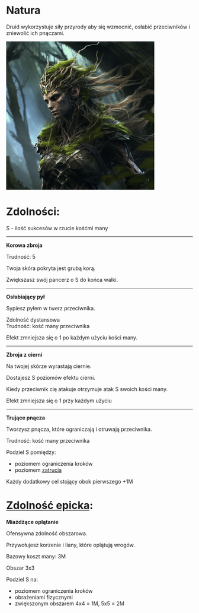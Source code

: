 # Natura

Druid wykorzystuje siły przyrody aby się wzmocnić, osłabić przeciwników i zniewolić ich pnączami.

<img src="imgs/natura.png" width="400">

# Zdolności:

S - ilość sukcesów w rzucie kośćmi many

___

**Korowa zbroja**

Trudność: 5

Twoja skóra pokryta jest grubą korą.

Zwiększasz swój pancerz o S do końca walki.

___

**Osłabiający pył**

Sypiesz pyłem w twerz przeciwnika. 

Zdolność dystansowa\
Trudność: kość many przeciwnika

Efekt zmniejsza się o 1 po każdym użyciu kości many.
___

**Zbroja z cierni**

Na twojej skórze wyrastają ciernie.

Dostajesz S poziomów efektu cierni.

Kiedy przeciwnik cię atakuje otrzymuje atak S swoich kości many.

Efekt zmniejsza się o 1 przy każdym użyciu
___

**Trujące pnącza**

Tworzysz pnącza, które ograniczają i otruwają przeciwnika.

Trudność: kość many przeciwnika

Podziel S pomiędzy:
* poziomem ograniczenia kroków
* poziomem [zatrucia](/docs/efekty/zatrucie.md)

Każdy dodatkowy cel stojący obok pierwszego +1M

# [Zdolność epicka](/docs/zdolnosc-epicka.md):

**Miażdżące oplątanie**

Ofensywna zdolność obszarowa.

Przywołujesz korzenie i liany, które oplątują wrogów.

Bazowy koszt many: 3M

Obszar 3x3

Podziel S na:
* poziomem ograniczenia kroków
* obrażeniami fizycznymi
* zwiększonym obszarem 4x4 = 1M, 5x5 = 2M
